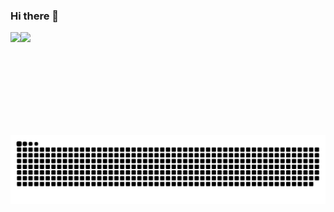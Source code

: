 ### Hi there 👋

<!--
**guanz42/guanz42** is a ✨ _special_ ✨ repository because its `README.md` (this file) appears on your GitHub profile.

Here are some ideas to get you started:

- 🔭 I’m currently working on ...
- 🌱 I’m currently learning ...
- 👯 I’m looking to collaborate on ...
- 🤔 I’m looking for help with ...
- 💬 Ask me about ...
- 📫 How to reach me: ...
- 😄 Pronouns: ...
- ⚡ Fun fact: ...
-->

<div>
    <img height="165" align="left" src="https://github-readme-stats.vercel.app/api?username=guanz42&theme=nord&show_icons=true" />
    <img src="https://github-readme-stats.vercel.app/api/top-langs/?username=guanz42&hide=c&theme=nord&langs_count=6&layout=compact" />
</div>

![](https://raw.githubusercontent.com/guanz42/guanz42/output/github-contribution-grid-snake.svg)
